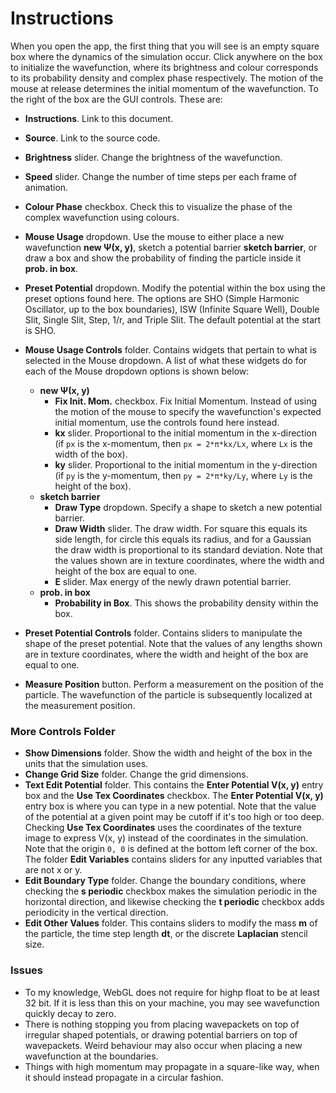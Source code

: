 # Instructions
When you open the app, the first thing that you will see is an empty square box where the dynamics of the simulation occur. 
Click anywhere on the box to initialize the wavefunction, where its brightness and colour corresponds to its probability density and complex phase respectively. The motion of the mouse at release determines the initial momentum of the wavefunction.
To the right of the box are the GUI controls. These are:
- **Instructions**. Link to this document.
- **Source**. Link to the source code.
- **Brightness** slider. Change the brightness of the wavefunction.
- **Speed** slider. Change the number of time steps per each frame of animation.
- **Colour Phase** checkbox. Check this to visualize the phase of the complex wavefunction using colours.
- **Mouse Usage** dropdown. Use the mouse to either place a new wavefunction **new Ψ(x, y)**, sketch a potential barrier **sketch barrier**, or draw a box and show the probability of finding the particle inside it **prob. in box**.
- **Preset Potential** dropdown. Modify the potential within the box using the preset options found here. The options are SHO (Simple Harmonic Oscillator, up to the box boundaries), ISW (Infinite Square Well), Double Slit, Single Slit, Step, 1/r, and Triple Slit. The default potential at the start is SHO.
- **Mouse Usage Controls** folder. Contains widgets that pertain to what is selected in the Mouse dropdown. A list of what these widgets do for each of the Mouse dropdown options is shown below:
    - **new Ψ(x, y)**
        - **Fix Init. Mom.** checkbox. Fix Initial Momentum. Instead of using the motion of the mouse to specify the wavefunction's expected initial momentum, use the controls found here instead.
        - **kx** slider. Proportional to the initial momentum in the x-direction (if `px` is the x-momentum, then `px = 2*π*kx/Lx`, where `Lx` is the width of the box).
        - **ky** slider. Proportional to the initial momentum in the y-direction (if `py` is the y-momentum, then `py = 2*π*ky/Ly`, where `Ly` is the height of the box).
    - **sketch barrier**
        - **Draw Type** dropdown. Specify a shape to sketch a new potential barrier.
        - **Draw Width** slider. The draw width. For square this equals its side length, for circle
        this equals its radius, and for a Gaussian the draw width is proportional to its standard deviation. Note that the values shown are in texture coordinates, where the width and height of the box are equal to one.
        - **E** slider. Max energy of the newly drawn potential barrier.
    - **prob. in box**
        - **Probability in Box**. This shows the probability density within the box.

- **Preset Potential Controls** folder. Contains sliders to manipulate the shape of the preset potential. Note that the values of any lengths shown are in texture coordinates, where the width and height of the box are equal to one.
- **Measure Position** button. Perform a measurement on the position of the particle. The wavefunction of the particle is subsequently localized at the measurement position.
### More Controls Folder
- **Show Dimensions** folder. Show the width and height of the box in the units that the simulation uses.
- **Change Grid Size** folder. Change the grid dimensions.
- **Text Edit Potential** folder. This contains the **Enter Potential V(x, y)** entry box and the **Use Tex Coordinates** checkbox. The **Enter Potential V(x, y)** entry box is where you can type in a
new potential.
Note that the value of the potential at a given point may be cutoff if it's too high or too deep. Checking **Use Tex Coordinates** uses the coordinates of the texture image to express V(x, y) instead of the coordinates in the simulation. Note that the origin `0, 0` is defined at the bottom left corner of the box. The folder **Edit Variables** contains sliders for any inputted variables that are not x or y.
- **Edit Boundary Type** folder. Change the boundary conditions, where checking the **s periodic** checkbox makes the simulation periodic in the horizontal direction, and likewise checking the **t periodic** checkbox adds periodicity in the vertical direction.
- **Edit Other Values** folder. This contains sliders to modify the mass **m** of the particle, the time step length **dt**, or the discrete **Laplacian** stencil size.


### Issues
- To my knowledge, WebGL does not require for highp float to be at least 32 bit. If it is less than this on your machine, you may see wavefunction quickly decay to zero.
- There is nothing stopping you from placing wavepackets on top of irregular shaped potentials, or drawing potential barriers on top of wavepackets. Weird behaviour may also occur when placing a new wavefunction at the boundaries.
- Things with high momentum may propagate in a square-like way, when it should instead propagate in a circular fashion. 

